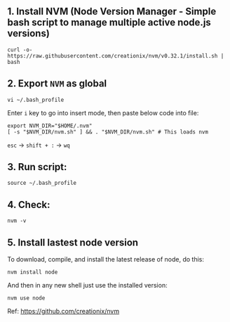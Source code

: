 ## 1. Install NVM (Node Version Manager - Simple bash script to manage multiple active node.js versions)
```
curl -o- https://raw.githubusercontent.com/creationix/nvm/v0.32.1/install.sh | bash
```
## 2. Export `NVM` as global 
```
vi ~/.bash_profile
```
Enter `i` key to go into insert mode, then paste below code into file:
```
export NVM_DIR="$HOME/.nvm"
[ -s "$NVM_DIR/nvm.sh" ] && . "$NVM_DIR/nvm.sh" # This loads nvm
```
`esc` -> `shift + :` -> `wq`
## 3. Run script:
```
source ~/.bash_profile
```
## 4. Check:  
```
nvm -v
```
## 5. Install lastest node version
To download, compile, and install the latest release of node, do this:
```
nvm install node
```
And then in any new shell just use the installed version:
```
nvm use node
```

Ref: https://github.com/creationix/nvm
